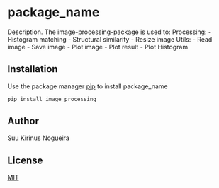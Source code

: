 # package_name

Description. 
The image-processing-package is used to:
	Processing:
		- Histogram matching
		- Structural similarity 
		- Resize image
	Utils:
		- Read image
		- Save image
		- Plot image
		- Plot result
		- Plot Histogram

## Installation

Use the package manager [pip](https://pip.pypa.io/en/stable/) to install package_name

```bash
pip install image_processing
```

## Author
Suu Kirinus Nogueira

## License
[MIT](https://choosealicense.com/licenses/mit/)